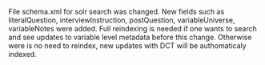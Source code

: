 File schema.xml for solr search was changed. New fields such as literalQuestion, interviewInstruction, postQuestion, variableUniverse, variableNotes were added. 
Full reindexing is needed if one wants to search and see updates to variable level metadata before this change.  Otherwise were is no need to reindex, new updates with DCT will be authomaticaly indexed. 
